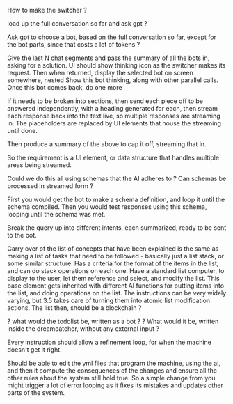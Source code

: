 How to make the switcher ?

load up the full conversation so far and ask gpt ?

Ask gpt to choose a bot, based on the full conversation so far, except for the bot parts, since that costs a lot of tokens ?

Give the last N chat segments and pass the summary of all the bots in, asking for a solution.
UI should show thinking icon as the switcher makes its request.
Then when returned, display the selected bot on screen somewhere, nested
Show this bot thinking, along with other parallel calls.
Once this bot comes back, do one more 

If it needs to be broken into sections, then send each piece off to be answered independently, with a heading generated for each, then stream each response back into the text live, so multiple responses are streaming in.  The placeholders are replaced by UI elements that house the streaming until done.

Then produce a summary of the above to cap it off, streaming that in.

So the requirement is a UI element, or data structure that handles multiple areas being streamed.

Could we do this all using schemas that the AI adheres to ?
Can schemas be processed in streamed form ?

First you would get the bot to make a schema definition, and loop it until the schema compiled.
Then you would test responses using this schema, looping until the schema was met.

Break the query up into different intents, each summarized, ready to be sent to the bot.

Carry over of the list of concepts that have been explained is the same as making a list of tasks that need to be followed - basically just a list stack, or some similar structure.  Has a criteria for the format of the items in the list, and can do stack operations on each one.
Have a standard list computer, to display to the user, let them reference and select, and modify the list.
This base element gets inherited with different AI functions for putting items into the list, and doing operations on the list.  The instructions can be very widely varying, but 3.5 takes care of turning them into atomic list modification actions.  The list then, should be a blockchain ?

? what would the todolist be, written as a bot ?
? What would it be, written inside the dreamcatcher, without any external input ?

Every instruction should allow a refinement loop, for when the machine doesn't get it right.

Should be able to edit the yml files that program the machine, using the ai, and then it compute the consequences of the changes and ensure all the other rules about the system still hold true.  So a simple change from you might trigger a lot of error looping as it fixes its mistakes and updates other parts of the system.
